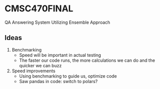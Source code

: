 # CMSC470FINAL
QA Answering System Utilizing Ensemble Approach

## Ideas
1. Benchmarking
    - Speed will be important in actual testing
    - The faster our code runs, the more calculations we can do and the quicker we can buzz
2. Speed improvements
    - Using benchmarking to guide us, optimize code
    - Saw pandas in code: switch to polars?